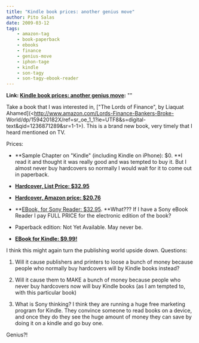 ```yaml
---
title: "Kindle book prices: another genius move"
author: Pito Salas
date: 2009-03-12
tags:
    - amazon-tag
    - book-paperback
    - ebooks
    - finance
    - genius-move
    - iphon-tage
    - kindle
    - son-tagy
    - son-tagy-ebook-reader
---
```


**Link: [Kindle book prices: another genius move](None):** ""

Take a book that I was interested in, ["The Lords of Finance", by Liaquat
Ahamed](<http://www.amazon.com/Lords-Finance-Bankers-Broke-
World/dp/159420182X/ref=sr_oe_1_1?ie=UTF8&s=digital-
text&qid=1236871289&sr=1-1>). This is a brand new book, very timely that I
heard mentioned on TV.

Prices:

  * **Sample Chapter on "Kindle" (including Kindle on iPhone): $0. **I read it and thought it was really good and was tempted to buy it. But I almost never buy hardcovers so normally I would wait for it to come out in paperback.

  * [**Hardcover, List Price: $32.95**](<http://www.amazon.com/Lords-Finance-Bankers-Broke-World/dp/159420182X/ref=sr_oe_1_1?ie=UTF8&s=digital-text&qid=1236871289&sr=1-1>)

  * [**Hardcover, Amazon price: $20.76**](<http://www.amazon.com/Lords-Finance-Bankers-Broke-World/dp/159420182X/ref=sr_oe_1_1?ie=UTF8&s=digital-text&qid=1236871289&sr=1-1>)

  * **[EBook, for Sony Reader: $32.95](<http://www.ebooks.com/ebooks/book_display.asp?IID=411896>). **What??? If I have a Sony eBook Reader I pay FULL PRICE for the electronic edition of the book?

  * Paperback edition: Not Yet Available. May never be.

  * **[EBook for Kindle: $9.99!](<http://www.amazon.com/Lords-of-Finance/dp/B001QIGZEK/ref=ed_oe_k>)**

I think this might again turn the publishing world upside down. Questions:

  1. Will it cause publishers and printers to loose a bunch of money because people who normally buy hardcovers will by Kindle books instead?

  2. Will it cause them to MAKE a bunch of money because people who never buy hardcovers now will buy Kindle books (as I am tempted to, with this particular book)

  3. What is Sony thinking? I think they are running a huge free marketing program for Kindle. They convince someone to read books on a device, and once they do they see the huge amount of money they can save by doing it on a kindle and go buy one.

Genius?!


